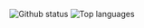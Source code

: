 ![Github status](https://github-readme-stats.vercel.app/api?username=Jok3r182&count_private=true&show_icons=true&theme=radical)
![Top languages](https://github-readme-stats.vercel.app/api/top-langs/?username=Jok3r182&show_icons=true&theme=radical)
